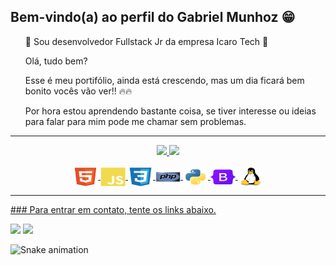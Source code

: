 ## Bem-vindo(a) ao perfil do Gabriel Munhoz 😁

<ul>
  <p>🚀 Sou desenvolvedor Fullstack Jr da empresa Icaro Tech 🚀</p>
  <p> Olá, tudo bem? </p>
  <p> Esse é meu portifólio, ainda está crescendo, mas um dia ficará bem bonito vocês vão ver!! 🔥🔥 </p>
  <p>Por hora estou aprendendo bastante coisa, se tiver interesse ou ideias para falar para mim pode me chamar sem problemas.</p>
</ul>

<hr>

<div align="center">
  <a href="https://github.com/gmunhoz98">
  <img height="180em" src="https://github-readme-stats.vercel.app/api?username=gmunhoz98&show_icons=true&theme=dark&include_all_commits=true&count_private=true"/>
  <img height="180em" src="https://github-readme-stats.vercel.app/api/top-langs/?username=gmunhoz98&layout=compact&langs_count=7&theme=dark"/>
</div>
  
  <div style="display: inline_block" align="center"><br>
  <img align="center" alt="HTML" height="30" width="40" src="https://raw.githubusercontent.com/devicons/devicon/master/icons/html5/html5-original.svg">
  <img align="center" alt="Js" height="30" width="40" src="https://raw.githubusercontent.com/devicons/devicon/master/icons/javascript/javascript-plain.svg">
  <img align="center" alt="CSS" height="30" width="40" src="https://raw.githubusercontent.com/devicons/devicon/master/icons/css3/css3-original.svg">
  <img align="center" alt="php" height="30" width="40" src="https://raw.githubusercontent.com/devicons/devicon/master/icons/php/php-original.svg">
  <img align="center" alt="python" height="30" width="40" src="https://raw.githubusercontent.com/devicons/devicon/master/icons/python/python-original.svg">
  <img align="center" alt="sql" height="30" width="40" src="https://raw.githubusercontent.com/devicons/devicon/master/icons/bootstrap/bootstrap-original.svg">
  <img align="center" alt="linux" height="30" width="40" src="https://raw.githubusercontent.com/devicons/devicon/master/icons/linux/linux-original.svg">
</div>
 <hr> 
  <p>### Para entrar em contato, tente os links abaixo.</p>
<div> 
  <a href = "mailto:gbljsmunhoz@gmail.com"><img src="https://img.shields.io/badge/-Gmail-%23333?style=for-the-badge&logo=gmail&logoColor=white" target="_blank"></a>
  <a href="https://www.linkedin.com/in/gabriel-munh%C3%B3z-b52b86158" target="_blank"><img src="https://img.shields.io/badge/-LinkedIn-%230077B5?style=for-the-badge&logo=linkedin&logoColor=white" target="_blank"></a> 

  ![Snake animation](https://github.com/gmunhoz98/gmunhoz98/blob/output/github-contribution-grid-snake.svg)
  
</div>
